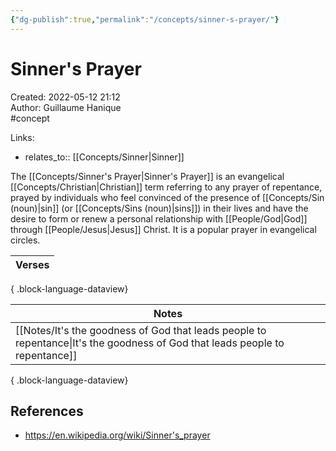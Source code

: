 ```yaml
---
{"dg-publish":true,"permalink":"/concepts/sinner-s-prayer/"}
---
```


# Sinner's Prayer

Created: 2022-05-12 21:12  
Author: Guillaume Hanique  
#concept

Links:

- relates_to:: [[Concepts/Sinner\|Sinner]]

The [[Concepts/Sinner's Prayer\|Sinner's Prayer]] is an evangelical [[Concepts/Christian\|Christian]] term referring to any prayer of repentance, prayed by individuals who feel convinced of the presence of [[Concepts/Sin (noun)\|sin]] (or [[Concepts/Sins (noun)\|sins]]) in their lives and have the desire to form or renew a personal relationship with [[People/God\|God]] through [[People/Jesus\|Jesus]] Christ. It is a popular prayer in evangelical circles.

| Verses |
| ------ |

{ .block-language-dataview}

| Notes                                                                                                                           |
| ------------------------------------------------------------------------------------------------------------------------------- |
| [[Notes/It's the goodness of God that leads people to repentance\|It's the goodness of God that leads people to repentance]] |

{ .block-language-dataview}

## References

- https://en.wikipedia.org/wiki/Sinner's_prayer
